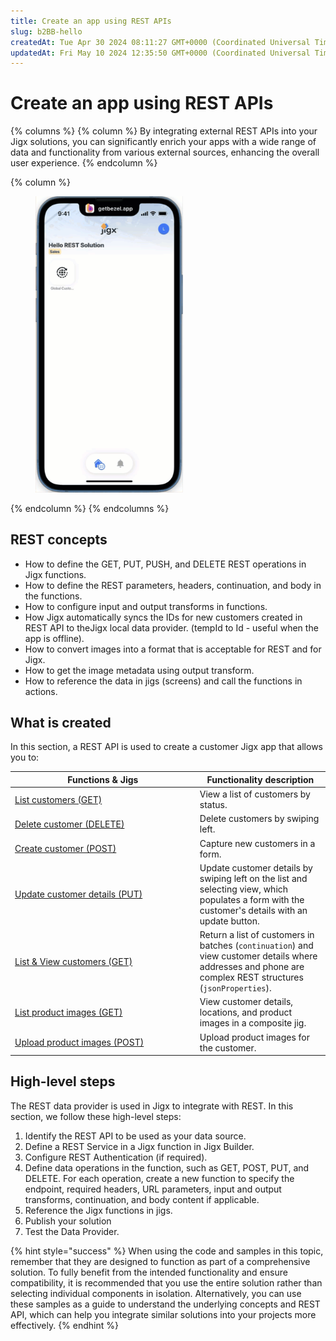```yaml
---
title: Create an app using REST APIs
slug: b2BB-hello
createdAt: Tue Apr 30 2024 08:11:27 GMT+0000 (Coordinated Universal Time)
updatedAt: Fri May 10 2024 12:35:50 GMT+0000 (Coordinated Universal Time)
---
```


# Create an app using REST APIs

{% columns %}
{% column %}
By integrating external REST APIs into your Jigx solutions, you can significantly enrich your apps with a wide range of data and functionality from various external sources, enhancing the overall user experience.
{% endcolumn %}

{% column %}
<figure><img src="../../../.gitbook/assets/rest-hello-intro.gif" alt="" width="236"><figcaption></figcaption></figure>
{% endcolumn %}
{% endcolumns %}

## REST concepts

* How to define the GET, PUT, PUSH, and DELETE REST operations in Jigx functions.
* How to define the REST parameters, headers, continuation, and body in the functions.
* How to configure input and output transforms in functions.
* How Jigx automatically syncs the IDs for new customers created in REST API to theJigx local data provider. (tempId to Id - useful when the app is offline).
* How to convert images into a format that is acceptable for REST and for Jigx.
* How to get the image metadata using output transform.
* How to reference the data in jigs (screens) and call the functions in actions.

## What is created

In this section, a REST API is used to create a customer Jigx app that allows you to:

<table><thead><tr><th width="281.82421875">Functions &#x26; Jigs</th><th>Functionality description</th></tr></thead><tbody><tr><td><a href="Create an app using REST APIs/List customers _GET_.md">List customers (GET)</a></td><td>View a list of customers by status.</td></tr><tr><td><a href="Create an app using REST APIs/Delete customer _DELETE_.md">Delete customer (DELETE)</a></td><td>Delete customers by swiping left.</td></tr><tr><td><a href="Create an app using REST APIs/Create customer _POST_.md">Create customer (POST)</a></td><td>Capture new customers in a form.</td></tr><tr><td><a href="Create an app using REST APIs/Update customer details _PUT_.md">Update customer details (PUT)</a></td><td>Update customer details by swiping left on the list and selecting view, which populates a form with the customer's details with an update button.</td></tr><tr><td><a href="Create an app using REST APIs/List _ View customers _GET_.md">List &#x26; View customers (GET)</a></td><td>Return a list of customers in batches (<code>continuation</code>) and view customer details where addresses and phone are complex REST structures (<code>jsonProperties</code>).</td></tr><tr><td><a href="Create an app using REST APIs/List product images _GET_.md">List product images (GET)</a></td><td>View customer details, locations, and product images in a composite jig.</td></tr><tr><td><a href="Create an app using REST APIs/Upload product images _POST_.md">Upload product images (POST)</a></td><td>Upload product images for the customer.</td></tr></tbody></table>

## High-level steps

The REST data provider is used in Jigx to integrate with REST. In this section, we follow these high-level steps:

1. Identify the REST API to be used as your data source.
2. Define a REST Service in a Jigx function in Jigx Builder.
3. Configure REST Authentication (if required).
4. Define data operations in the function, such as GET, POST, PUT, and DELETE. For each operation, create a new function to specify the endpoint, required headers, URL parameters, input and output transforms, continuation, and body content if applicable.
5. Reference the Jigx functions in jigs.
6. Publish your solution
7. Test the Data Provider.

{% hint style="success" %}
When using the code and samples in this topic, remember that they are designed to function as part of a comprehensive solution. To fully benefit from the intended functionality and ensure compatibility, it is recommended that you use the entire solution rather than selecting individual components in isolation. Alternatively, you can use these samples as a guide to understand the underlying concepts and REST API, which can help you integrate similar solutions into your projects more effectively.
{% endhint %}
